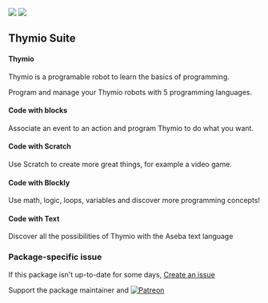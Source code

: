 [![](https://img.shields.io/chocolatey/v/thymiosuite?color=green&label=thymiosuite)](https://chocolatey.org/packages/thymiosuite) [![](https://img.shields.io/chocolatey/dt/thymiosuite)](https://chocolatey.org/packages/thymiosuite)

## Thymio Suite

#### Thymio
Thymio is a programable robot to learn the basics of programming.

Program and manage your Thymio robots with 5 programming languages.


#### Code with blocks
Associate an event to an action and program
Thymio to do what you want.

#### Code with Scratch
Use Scratch to create more great things,
for example a video game.

#### Code with Blockly
Use math, logic, loops, variables and discover more programming concepts!

#### Code with Text
Discover all the possibilities of Thymio
with the Aseba text language


### Package-specific issue
If this package isn't up-to-date for some days, [Create an issue](https://github.com/tunisiano187/Chocolatey-packages/issues/new/choose)

Support the package maintainer and [![Patreon](https://cdn.jsdelivr.net/gh/tunisiano187/Chocolatey-packages@d15c4e19c709e7148588d4523ffc6dd3cd3c7e5e/icons/patreon.png)](https://www.patreon.com/tunisiano)

